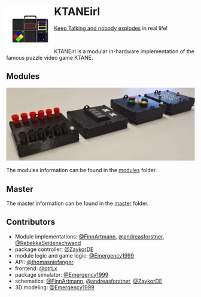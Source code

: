 <h1> <img src="doc/assets/logo.png"
  width="128"
  height="128"
  style="float:left;">

# KTANEirl

</h1>

[Keep Talking and nobody explodes](https://keeptalkinggame.com/) in real life!

<br>

KTANEirl is a modular in-hardware implementation of the famous puzzle video game KTANE.

## Modules

![modules](doc/assets/modules.png)

The modules information can be found in the [modules](modules/README.md) folder.

## Master

The master information can be found in the [master](master/README.md) folder.

## Contributors

* Module implementations: [@FinnArtmann](https://github.com/FinnArtmann), [@andreasforstner](https://github.com/andreasforstner), [@RebekkaSeidenschwand](https://github.com/RebekkaSeidenschwand)
* package controller: [@ZaykorDE](https://github.com/ZaykorDE)
* module logic and game logic: [@Emergency1999](https://github.com/Emergency1999)
* API: [@thomasniefanger](https://github.com/thomasniefanger)
* frontend: [@ptrLx](https://github.com/ptrLx)
* package simulator: [@Emergency1999](https://github.com/Emergency1999)
* schematics: [@FinnArtmann](https://github.com/FinnArtmann), [@andreasforstner](https://github.com/andreasforstner), [@ZaykorDE](https://github.com/ZaykorDE)
* 3D modeling: [@Emergency1999](https://github.com/Emergency1999)
